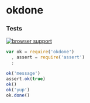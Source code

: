 # okdone

### Tests

[![browser support](https://ci.testling.com/mikeal/okdone.png)](https://ci.testling.com/mikeal/okdone)

```javascript
var ok = require('okdone')
  , assert = require('assert')
  ;

ok('message')
assert.ok(true)
ok()
ok('yup')
ok.done()
```